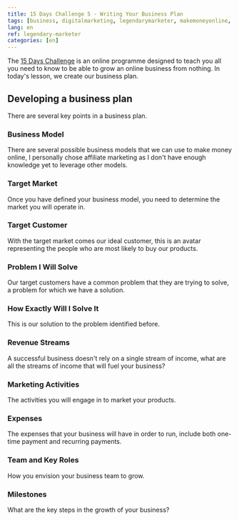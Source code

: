 ```yaml
---
title: 15 Days Challenge 5 - Writing Your Business Plan
tags: [business, digitalmarketing, legendarymarketer, makemoneyonline, onlinebusiness, 15dayschallenge, businessplan]
lang: en
ref: legendary-marketer
categories: [en]
---
```

The [15 Days Challenge][1] is an online programme designed to teach you all you need to know to be able to grow an online business from nothing.
In today's lesson, we create our business plan.

[1]: https://bit.ly/15daysonly "Start the 15 days challenge now"

## Developing a business plan

There are several key points in a business plan.

### Business Model

There are several possible business models that we can use to make money online, I personally chose affiliate marketing as I don't have enough knowledge yet to leverage other models.

### Target Market

Once you have defined your business model, you need to determine the market you will operate in. 

### Target Customer

With the target market comes our ideal customer, this is an avatar representing the people who are most likely to buy our products.

### Problem I Will Solve

Our target customers have a common problem that they are trying to solve, a problem for which we have a solution.

### How Exactly Will I Solve It

This is our solution to the problem identified before.

### Revenue Streams

A successful business doesn't rely on a single stream of income, what are all the streams of income that will fuel your business?

### Marketing Activities

The activities you will engage in to market your products.

### Expenses

The expenses that your business will have in order to run, include both one-time payment and recurring payments.

### Team and Key Roles

How you envision your business team to grow.

### Milestones

What are the key steps in the growth of your business?
